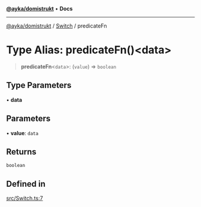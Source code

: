 [**@ayka/domistrukt**](../../../README.md) • **Docs**

***

[@ayka/domistrukt](../../../globals.md) / [Switch](../README.md) / predicateFn

# Type Alias: predicateFn()\<data\>

> **predicateFn**\<`data`\>: (`value`) => `boolean`

## Type Parameters

• **data**

## Parameters

• **value**: `data`

## Returns

`boolean`

## Defined in

[src/Switch.ts:7](https://github.com/AndreyMork/domistrukt/blob/f762a0db7b22ee8086aa8c6327967c318f1b8b4e/src/Switch.ts#L7)
